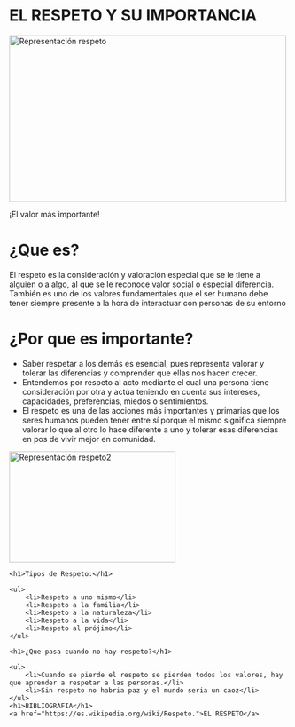 <!DOCTYPE html>
<html lang="es">
<head>
    <title>el respeto y su importancia</title>
    <meta charset="UTF-8">
    <meta name="description" content="El valor más importante ">
    <link href="Style.css" rel="stylesheet" />
</head>
<body>
    <h1>EL RESPETO Y SU IMPORTANCIA </h1>
    <p><img src="Imágenes/respeto1.jpg" width="500" height="300" alt="Representación respeto"></p>
    <p>¡El valor más importante!</p>
    <div class=”barra-lateral”> </div>
    <h1>¿Que es?</h1>
    <p>El respeto es la consideración y valoración especial que se le tiene a alguien o a algo, al que se le reconoce valor social o especial diferencia. También es uno de los valores fundamentales que el ser humano debe tener siempre presente a la hora de interactuar con personas de su entorno</p>
    <div class=”contenido”>
    </div>
    <h1>¿Por que es importante?</h1>
    <ul>
        <li>Saber respetar a los demás es esencial, pues representa valorar y tolerar las diferencias y comprender que ellas nos hacen crecer. </li>
        <li>Entendemos por respeto al acto mediante el cual una persona tiene consideración por otra y actúa teniendo en cuenta sus intereses, capacidades, preferencias, miedos o sentimientos.</li>
        <li> El respeto es una de las acciones más importantes y primarias que los seres humanos pueden tener entre sí porque el mismo significa siempre valorar lo que al otro lo hace diferente a uno y tolerar esas diferencias en pos de vivir mejor en comunidad. </li>
    </ul>
    <p><img src="Imágenes/respeto2.jpg" width="300" height="200" alt="Representación respeto2" /></p>


    <h1>Tipos de Respeto:</h1>

    <ul>
        <li>Respeto a uno mismo</li>
        <li>Respeto a la familia</li>
        <li>Respeto a la naturaleza</li>
        <li>Respeto a la vida</li>
        <li>Respeto al prójimo</li>
    </ul>

    <h1>¿Que pasa cuando no hay respeto?</h1>

    <ul>
        <li>Cuando se pierde el respeto se pierden todos los valores, hay que aprender a respetar a las personas.</li>
        <li>Sin respeto no habria paz y el mundo seria un caoz</li>
    </ul>
    <h1>BIBLIOGRAFIA</h1>
    <a href="https://es.wikipedia.org/wiki/Respeto.">EL RESPETO</a>
    


</body>
</html>
